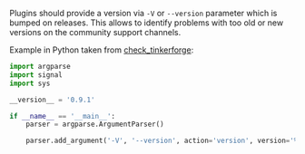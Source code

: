 Plugins should provide a version via `-V` or `--version` parameter
which is bumped on releases. This allows to identify problems with
too old or new versions on the community support channels.

Example in Python taken from [check_tinkerforge](https://github.com/NETWAYS/check_tinkerforge/blob/master/check_tinkerforge.py):

```python
import argparse
import signal
import sys

__version__ = '0.9.1'

if __name__ == '__main__':
    parser = argparse.ArgumentParser()

    parser.add_argument('-V', '--version', action='version', version='%(prog)s v' + sys.modules[__name__].__version__)
```
